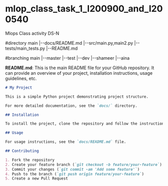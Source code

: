 # mlop_class_task_1_I200900_and_I200540
Mlops Class activity DS-N

#directory
main
|--docs/README.md
|--src/main.py,main2.py
|--tests/main_tests.py
|--README.md

#branching 
main
|--master
|--test
|--dev
    |--shameer
    |--aina


**README.md**: This is the main README file for your GitHub repository. It can provide an overview of your project, installation instructions, usage guidelines, etc.

```markdown
# My Project

This is a simple Python project demonstrating project structure.

For more detailed documentation, see the `docs/` directory.

## Installation

To install the project, clone the repository and follow the instructions in the `docs/README.md` file.

## Usage

For usage instructions, see the `docs/README.md` file.

## Contributing

1. Fork the repository
2. Create your feature branch (`git checkout -b feature/your-feature`)
3. Commit your changes (`git commit -am 'Add some feature'`)
4. Push to the branch (`git push origin feature/your-feature`)
5. Create a new Pull Request
